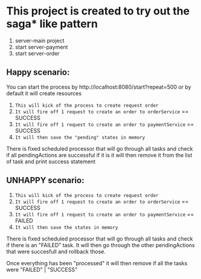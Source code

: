 # This project is created to try out the saga* like pattern

1. server-main project
2. start server-payment
3. start server-order

## Happy scenario:

You can start the process by http://localhost:8080/start?repeat=500 or by default it will create
resources

1. `This will kick of the process to create request order`
2. `It will fire off 1 request to create an order to orderService` == SUCCESS
3. `It will fire off 1 request to create an order to paymentService` == SUCCESS
4. `It will then save the "pending" states in memory`

There is fixed scheduled processor that will go through all tasks and check if all pendingActions are successful
if it is it will then remove it from the list of task and print success statement

## UNHAPPY scenario:

1. `This will kick of the process to create request order`
2. `It will fire off 1 request to create an order to orderService`  == SUCCESS
3. `It will fire off 1 request to create an order to paymentService` == FAILED
4. `It will then save the states in memory`

There is fixed scheduled processor that will go through all tasks and check if there is an "FAILED" task.
It will then go through the other pendingActions that were succesfull and rollback those.

Once everything has been "processed" it will then remove if all the tasks were "FAILED" | "SUCCESS"